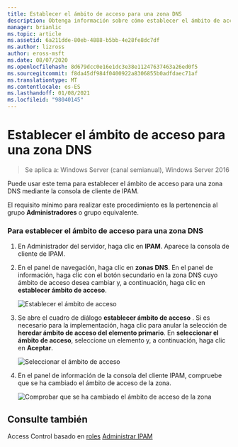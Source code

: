 ```yaml
---
title: Establecer el ámbito de acceso para una zona DNS
description: Obtenga información sobre cómo establecer el ámbito de acceso para una zona DNS mediante la consola de cliente de IPAM.
manager: brianlic
ms.topic: article
ms.assetid: 6a211dde-80eb-4888-b5bb-4e28fe8dc7df
ms.author: lizross
author: eross-msft
ms.date: 08/07/2020
ms.openlocfilehash: 8d679dcc0e16e1dc3e38e11247637463a26ed0f5
ms.sourcegitcommit: f8da45df984f0400922a8306855b0adfdaec71af
ms.translationtype: MT
ms.contentlocale: es-ES
ms.lasthandoff: 01/08/2021
ms.locfileid: "98040145"
---
```

# <a name="set-access-scope-for-a-dns-zone"></a>Establecer el ámbito de acceso para una zona DNS

>Se aplica a: Windows Server (canal semianual), Windows Server 2016

Puede usar este tema para establecer el ámbito de acceso para una zona DNS mediante la consola de cliente de IPAM.

El requisito mínimo para realizar este procedimiento es la pertenencia al grupo **Administradores** o grupo equivalente.

### <a name="to-set-the-access-scope-for-a-dns-zone"></a>Para establecer el ámbito de acceso para una zona DNS

1.  En Administrador del servidor, haga clic en  **IPAM**. Aparece la consola de cliente de IPAM.

2.  En el panel de navegación, haga clic en **zonas DNS**. En el panel de información, haga clic con el botón secundario en la zona DNS cuyo ámbito de acceso desea cambiar y, a continuación, haga clic en **establecer ámbito de acceso**.

    ![Establecer el ámbito de acceso](../../media/Set-Access-Scope-for-a-DNS-Zone/ipam_SetAccessScopeOfZone_02.jpg)

3.  Se abre el cuadro de diálogo **establecer ámbito de acceso** . Si es necesario para la implementación, haga clic para anular la selección de **heredar ámbito de acceso del elemento primario**. En **seleccionar el ámbito de acceso**, seleccione un elemento y, a continuación, haga clic en **Aceptar**.

    ![Seleccionar el ámbito de acceso](../../media/Set-Access-Scope-for-a-DNS-Zone/ipam_SetAccessScopeOfZone_03.jpg)

4.  En el panel de información de la consola del cliente IPAM, compruebe que se ha cambiado el ámbito de acceso de la zona.

    ![Comprobar que se ha cambiado el ámbito de acceso de la zona](../../media/Set-Access-Scope-for-a-DNS-Zone/ipam_SetAccessScopeOfZone_04.jpg)

## <a name="see-also"></a>Consulte también
Access Control basado en [roles](Role-based-Access-Control.md) 
 [Administrar IPAM](Manage-IPAM.md)



